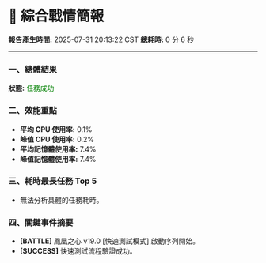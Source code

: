 # 📑 綜合戰情簡報

**報告產生時間:** 2025-07-31 20:13:22 CST
**總耗時:** 0 分 6 秒

---

### 一、總體結果
**狀態:** <font color="green">任務成功</font>

### 二、效能重點
- **平均 CPU 使用率:** 0.1%
- **峰值 CPU 使用率:** 0.2%
- **平均記憶體使用率:** 7.4%
- **峰值記憶體使用率:** 7.4%

### 三、耗時最長任務 Top 5
- 無法分析具體的任務耗時。


### 四、關鍵事件摘要
- **[BATTLE]** 鳳凰之心 v19.0 [快速測試模式] 啟動序列開始。
- **[SUCCESS]** 快速測試流程驗證成功。